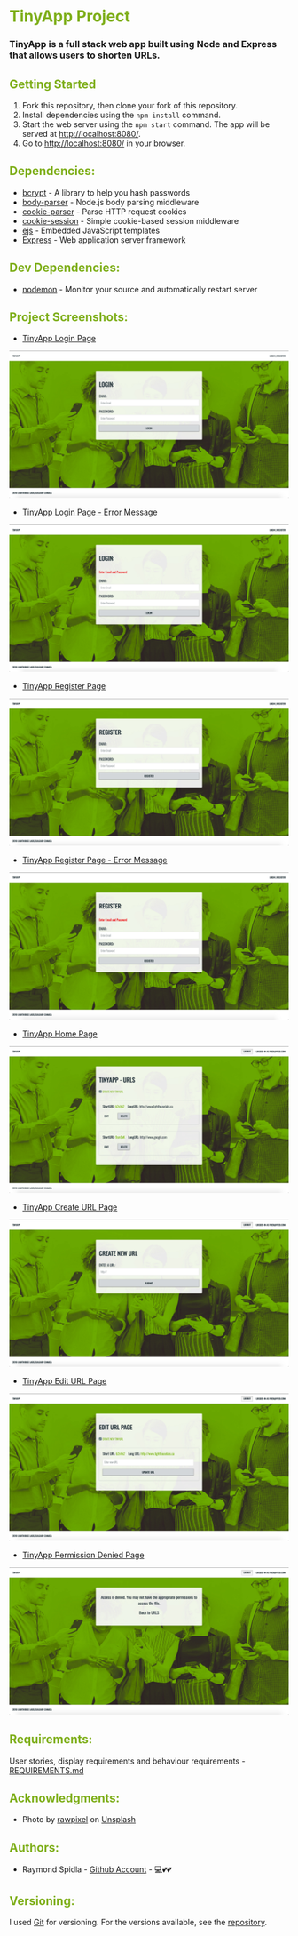# <span style="color:#7FAF1B">TinyApp Project</span>

### TinyApp is a full stack web app built using Node and Express that allows users to shorten URLs.

## <span style="color:#7FAF1B">Getting Started</span>

1. Fork this repository, then clone your fork of this repository.
2. Install dependencies using the `npm install` command.
3. Start the web server using the `npm start` command. The app will be served at <http://localhost:8080/>.
4. Go to <http://localhost:8080/> in your browser.

## <span style="color:#7FAF1B">Dependencies:</span>

* [bcrypt](https://github.com/kelektiv/node.bcrypt.js#read) - A library to help you hash passwords
* [body-parser](https://github.com/expressjs/body-parser#readme) - Node.js body parsing middleware
* [cookie-parser](https://github.com/expressjs/cookie-parser) - Parse HTTP request cookies
* [cookie-session](https://github.com/expressjs/cookie-session#readme) - Simple cookie-based session middleware
* [ejs](https://github.com/mde/ejs) - Embedded JavaScript templates
* [Express](http://expressjs.com/) - Web application server framework

## <span style="color:#7FAF1B">Dev Dependencies:</span>

* [nodemon](https://nodemon.io/) - Monitor your source and automatically restart server



## <span style="color:#7FAF1B">Project Screenshots:</span>


* [TinyApp Login Page](https://github.com/RSpidla/tinyApp_2019/blob/master/docs/TinyApp-Login_Page.jpg?raw=true)

![TinyApp Login Page](https://github.com/RSpidla/tinyApp_2019/blob/master/docs/TinyApp-Login_Page.jpg?raw=true)

* [TinyApp Login Page - Error Message](https://github.com/RSpidla/tinyApp_2019/blob/master/docs/TinyApp-Login_Page-Error_Message.jpg?raw=true)

![TinyApp Login Page - Error Message](https://github.com/RSpidla/tinyApp_2019/blob/master/docs/TinyApp-Login_Page-Error_Message.jpg?raw=true)

* [TinyApp Register Page](https://github.com/RSpidla/tinyApp_2019/blob/master/docs/TinyApp-Register_Page.jpg?raw=true)

![TinyApp Register Page](https://github.com/RSpidla/tinyApp_2019/blob/master/docs/TinyApp-Register_Page.jpg?raw=true)

* [TinyApp Register Page - Error Message](https://github.com/RSpidla/tinyApp_2019/blob/master/docs/TinyApp-Register_Page-Error_Message.jpg?raw=true)

![TinyApp Register Page - Error Message](https://github.com/RSpidla/tinyApp_2019/blob/master/docs/TinyApp-Register_Page-Error_Message.jpg?raw=true)

* [TinyApp Home Page](https://github.com/RSpidla/tinyApp_2019/blob/master/docs/TinyApp-Home_Page.jpg?raw=true)

![TinyApp Home Page](https://github.com/RSpidla/tinyApp_2019/blob/master/docs/TinyApp-Home_Page.jpg?raw=true)

* [TinyApp Create URL Page](https://github.com/RSpidla/tinyApp_2019/blob/master/docs/TinyApp-Create_URL_Page.jpg?raw=true)

![TinyApp Create URL Page](https://github.com/RSpidla/tinyApp_2019/blob/master/docs/TinyApp-Create_URL_Page.jpg?raw=true)

* [TinyApp Edit URL Page](https://github.com/RSpidla/tinyApp_2019/blob/master/docs/TinyApp-Edit_URL_Page.jpg?raw=true)

![TinyApp Edit URL Page](https://github.com/RSpidla/tinyApp_2019/blob/master/docs/TinyApp-Edit_URL_Page.jpg?raw=true)

* [TinyApp Permission Denied Page](https://github.com/RSpidla/tinyApp_2019/blob/master/docs/TinyApp-Edit_URL-Error_Page.jpg?raw=true)

![TinyApp Permission Denied Page](https://github.com/RSpidla/tinyApp_2019/blob/master/docs/TinyApp-Edit_URL-Error_Page.jpg?raw=true)




## <span style="color:#7FAF1B">Requirements:</span>

User stories, display requirements and behaviour requirements - [REQUIREMENTS.md](REQUIREMENTS.md)

## <span style="color:#7FAF1B">Acknowledgments:</span>

* Photo by [rawpixel](https://unsplash.com/@rawpixel/) on [Unsplash](https://unsplash.com)

## <span style="color:#7FAF1B">Authors:</span>

* Raymond Spidla - [Github Account](https://github.com/RSpidla) - :computer::two_hearts::two_hearts:

## <span style="color:#7FAF1B">Versioning:</span>

I used [Git](https://git-scm.com/) for versioning. For the versions available, see the [repository](https://github.com/RSpidla/tinyApp_version_2). 
